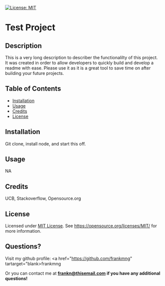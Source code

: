 [![License: MIT](https://img.shields.io/badge/License-MIT-yellow.svg)](https://opensource.org/licenses/MIT)

# Test Project

## Description
This is a very long description to describer the functionalilty of this project. It was created in order to allow developers to quickly build and develop a readme with ease. Please use it as it is a great tool to save time on after building your future projects.

## Table of Contents
- [Installation](#installation)
- [Usage](#usage)
- [Credits](#credits)
- [License](#license)

## Installation
Git clone, install node, and start this off.

## Usage
NA

## Credits
UCB, Stackoverflow, Opensource.org

## License
Licensed under <a href="https://opensource.org/licenses/MIT/">MIT License<a>.
See https://opensource.org/licenses/MIT/ for more information.

## Questions?

Visit my github profile: <a href="https://github.com/frankmng" tartarget="blank>frankmng</a>

Or you can contact me at <b>frankn@thisemail.com<b> if you have any additional questions!
